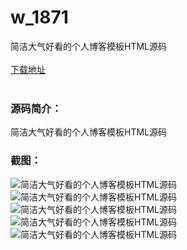 # w_1871
简洁大气好看的个人博客模板HTML源码
<br/></br>
[下载地址](https://www.uuid2.com/1871.html "下载地址")
<br/></br>
<h3>源码简介：</h3>
<p>简洁大气好看的个人博客模板HTML源码<p>
<h3>截图：</h3>
<img src="https://www.uuid2.com/wp-content/uploads/img/202112/165ba9e139.png" alt="简洁大气好看的个人博客模板HTML源码"><img src="https://www.uuid2.com/wp-content/uploads/img/202112/9f5ce07597.png" alt="简洁大气好看的个人博客模板HTML源码"><img src="https://www.uuid2.com/wp-content/uploads/img/202112/8b7a11a534.png" alt="简洁大气好看的个人博客模板HTML源码"><img src="https://www.uuid2.com/wp-content/uploads/img/202112/8c3099e388.png" alt="简洁大气好看的个人博客模板HTML源码"><img src="https://www.uuid2.com/wp-content/uploads/img/202112/7870cd7220.png" alt="简洁大气好看的个人博客模板HTML源码">
